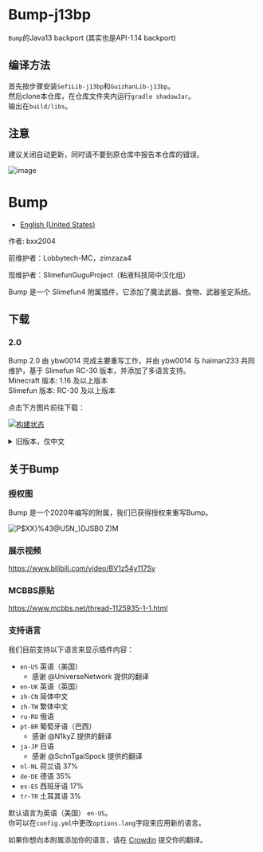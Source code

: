 # Bump-j13bp
`Bump`的Java13 backport (其实也是API-1.14 backport)
## 编译方法
首先按步骤安装`SefiLib-j13bp`和`GuizhanLib-j13bp`。  
然后clone本仓库，在仓库文件夹内运行`gradle shadowJar`。  
输出在`build/libs`。  
## 注意
建议关闭自动更新，同时请不要到原仓库中报告本仓库的错误。

![image](https://user-images.githubusercontent.com/83174104/132268179-7e53d79b-b8cf-4044-86b7-baa94efb4b42.png)

# Bump

- [English (United States)](/README-en-US.md)

作者: bxx2004 

前维护者：Lobbytech-MC，zimzaza4

现维护者：SlimefunGuguProject（粘液科技简中汉化组）

Bump 是一个 Slimefun4 附属插件，它添加了魔法武器、食物、武器鉴定系统。

## 下载

### 2.0

Bump 2.0 由 ybw0014 完成主要重写工作，并由 ybw0014 与 haiman233 共同维护，基于 Slimefun RC-30 版本，并添加了多语言支持。  
Minecraft 版本: 1.16 及以上版本  
Slimefun 版本: RC-30 及以上版本

点击下方图片前往下载：

[![构建状态](https://builds.guizhanss.com/f/SlimefunGuguProject/Bump/main/badge.svg)](https://builds.guizhanss.com/SlimefunGuguProject/Bump/main)

<details><summary>旧版本，仅中文</summary>

### 1.1

Bump 1.1 由 haiman233 与 zimzaza4 基于 Slimefun RC-27 重构。  
Minecraft 版本: 1.16 - 1.17  
Slimefun 版本: RC-27 及以上版本

可在 [releases](https://github.com/SlimefunGuguProject/Bump/releases/tag/v1.1) 中下载

### 1.0

Bump 1.0 由 Lobbytech-MC 基于 原MCBBS版本 重构。  
Minecraft 版本: 1.16 - 1.17  
Slimefun 版本: RC-21 - RC-26 及以上版本  

可在 [releases](https://github.com/SlimefunGuguProject/Bump/releases/tag/v1.0) 中下载

### MCBBS 初始版本

MCBBS 初始版本为原作者 bxx2004 在 MCBBS 发布的初始版本。   
Minecraft 版本: 1.15 - 1.16  
Slimefun 版本: RC-16 - RC-21

**需要 CS-CoreLib**

请前往 [MCBBS原帖](https://www.mcbbs.net/thread-1125935-1-1.html) 下载

</details>

## 关于Bump

### 授权图

Bump 是一个2020年编写的附属，我们已获得授权来重写Bump。

![P$XX}%43@U5N_}DJSB0 Z)M](https://user-images.githubusercontent.com/83174104/161408901-1a6df0d2-bc90-4764-82f2-69acca2892dd.png)

### 展示视频

https://www.bilibili.com/video/BV1z54y117Sv

### MCBBS原贴

https://www.mcbbs.net/thread-1125935-1-1.html

### 支持语言

我们目前支持以下语言来显示插件内容：

- `en-US` 英语（美国）
    - 感谢 @UniverseNetwork 提供的翻译
- `en-UK` 英语（英国）
- `zh-CN` 简体中文
- `zh-TW` 繁体中文
- `ru-RU` 俄语
- `pt-BR` 葡萄牙语（巴西）
    - 感谢 @N1kyZ 提供的翻译
- `ja-JP` 日语
    - 感谢 @SchnTgaiSpock 提供的翻译
- `nl-NL` 荷兰语 37%
- `de-DE` 德语 35%
- `es-ES` 西班牙语 17%
- `tr-TR` 土耳其语 3%

默认语言为英语（美国） `en-US`。  
你可以在`config.yml`中更改`options.lang`字段来应用新的语言。

如果你想向本附属添加你的语言，请在 [Crowdin](https://crowdin.com/project/slimefun-bump) 提交你的翻译。
